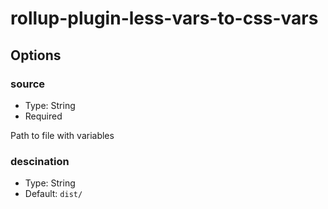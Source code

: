 # rollup-plugin-less-vars-to-css-vars

## Options

### source

- Type: String
- Required

Path to file with variables

### descination

- Type: String
- Default: `dist/`

